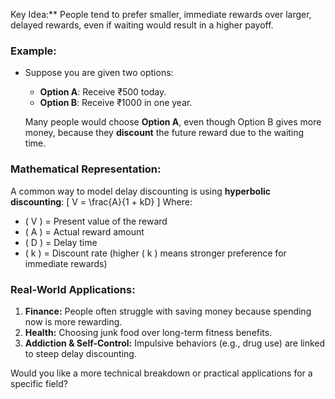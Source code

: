 Key Idea:**
People tend to prefer smaller, immediate rewards over larger, delayed rewards, even if waiting would result in a higher payoff.

### **Example:**
- Suppose you are given two options:
  - **Option A**: Receive ₹500 today.
  - **Option B**: Receive ₹1000 in one year.

  Many people would choose **Option A**, even though Option B gives more money, because they **discount** the future reward due to the waiting time.

### **Mathematical Representation:**
A common way to model delay discounting is using **hyperbolic discounting**:
\[
V = \frac{A}{1 + kD}
\]
Where:
- \( V \) = Present value of the reward
- \( A \) = Actual reward amount
- \( D \) = Delay time
- \( k \) = Discount rate (higher \( k \) means stronger preference for immediate rewards)

### **Real-World Applications:**
1. **Finance:** People often struggle with saving money because spending now is more rewarding.
2. **Health:** Choosing junk food over long-term fitness benefits.
3. **Addiction & Self-Control:** Impulsive behaviors (e.g., drug use) are linked to steep delay discounting.

Would you like a more technical breakdown or practical applications for a specific field?
